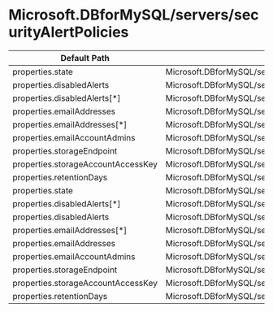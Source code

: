 # Microsoft.DBforMySQL/servers/securityAlertPolicies

| Default Path | Alias |
|---|---|
| properties.state | Microsoft.DBforMySQL/servers/securityAlertPolicies/state |
| properties.disabledAlerts | Microsoft.DBforMySQL/servers/securityAlertPolicies/disabledAlerts |
| properties.disabledAlerts[*] | Microsoft.DBforMySQL/servers/securityAlertPolicies/disabledAlerts[*] |
| properties.emailAddresses | Microsoft.DBforMySQL/servers/securityAlertPolicies/emailAddresses |
| properties.emailAddresses[*] | Microsoft.DBforMySQL/servers/securityAlertPolicies/emailAddresses[*] |
| properties.emailAccountAdmins | Microsoft.DBforMySQL/servers/securityAlertPolicies/emailAccountAdmins |
| properties.storageEndpoint | Microsoft.DBforMySQL/servers/securityAlertPolicies/storageEndpoint |
| properties.storageAccountAccessKey | Microsoft.DBforMySQL/servers/securityAlertPolicies/storageAccountAccessKey |
| properties.retentionDays | Microsoft.DBforMySQL/servers/securityAlertPolicies/retentionDays |
| properties.state | Microsoft.DBforMySQL/servers/securityAlertPolicies/Default.state |
| properties.disabledAlerts[*] | Microsoft.DBforMySQL/servers/securityAlertPolicies/Default.disabledAlerts[*] |
| properties.disabledAlerts | Microsoft.DBforMySQL/servers/securityAlertPolicies/Default.disabledAlerts |
| properties.emailAddresses[*] | Microsoft.DBforMySQL/servers/securityAlertPolicies/Default.emailAddresses[*] |
| properties.emailAddresses | Microsoft.DBforMySQL/servers/securityAlertPolicies/Default.emailAddresses |
| properties.emailAccountAdmins | Microsoft.DBforMySQL/servers/securityAlertPolicies/Default.emailAccountAdmins |
| properties.storageEndpoint | Microsoft.DBforMySQL/servers/securityAlertPolicies/Default.storageEndpoint |
| properties.storageAccountAccessKey | Microsoft.DBforMySQL/servers/securityAlertPolicies/Default.storageAccountAccessKey |
| properties.retentionDays | Microsoft.DBforMySQL/servers/securityAlertPolicies/Default.retentionDays |

